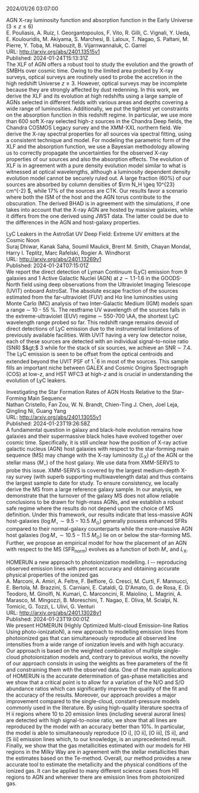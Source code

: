 2024/01/26 03:07:00  

AGN X-ray luminosity function and absorption function in the Early
  Universe ($3\leq z \leq 6$)  
E. Pouliasis, A. Ruiz, I. Georgantopoulos, F. Vito, R. Gilli, C. Vignali, Y. Ueda, E. Koulouridis, M. Akiyama, S. Marchesi, B. Laloux, T. Nagao, S. Paltani, M. Pierre, Y. Toba, M. Habouzit, B. Vijarnwannaluk, C. Garrel  
URL: http://arxiv.org/abs/2401.13515v1  
Published: 2024-01-24T15:13:31Z  
  The XLF of AGN offers a robust tool to study the evolution and the growth of SMBHs over cosmic time. Owing to the limited area probed by X-ray surveys, optical surveys are routinely used to probe the accretion in the high redshift Universe $z\geq 3$. However, optical surveys may be incomplete because they are strongly affected by dust redenning. In this work, we derive the XLF and its evolution at high redshifts using a large sample of AGNs selected in different fields with various areas and depths covering a wide range of luminosities. Additionally, we put the tightest yet constraints on the absorption function in this redshift regime. In particular, we use more than 600 soft X-ray selected high-z sources in the Chandra Deep fields, the Chandra COSMOS Legacy survey and the XMM-XXL northern field. We derive the X-ray spectral properties for all sources via spectral fitting, using a consistent technique and model. For modeling the parametric form of the XLF and the absorption function, we use a Bayesian methodology allowing us to correctly propagate the uncertainties for the observed X-ray properties of our sources and also the absorption effects. The evolution of XLF is in agreement with a pure density evolution model similar to what is witnessed at optical wavelengths, although a luminosity dependent density evolution model cannot be securely ruled out. A large fraction ($60\%)$ of our sources are absorbed by column densities of $\rm N_H \geq 10^{23} cm^{-2} $, while $17$\% of the sources are CTK. Our results favor a scenario where both the ISM of the host and the AGN torus contribute to the obscuration. The derived BHAD is in agreement with the simulations, if one takes into account that the X-ray AGN are hosted by massive galaxies, while it differs from the one derived using JWST data. The latter could be due to the differences in the AGN and host-galaxy properties.   

LyC Leakers in the AstroSat UV Deep Field: Extreme UV emitters at the
  Cosmic Noon  
Suraj Dhiwar, Kanak Saha, Soumil Maulick, Brent M. Smith, Chayan Mondal, Harry I. Teplitz, Marc Rafelski, Rogier A. Windhorst  
URL: http://arxiv.org/abs/2401.13269v1  
Published: 2024-01-24T07:15:01Z  
  We report the direct detection of Lyman Continuum (LyC) emission from 9 galaxies and 1 Active Galactic Nuclei (AGN) at $z$ $\sim$ 1.1-1.6 in the GOODS-North field using deep observations from the Ultraviolet Imaging Telescope (UVIT) onboard AstroSat. The absolute escape fraction of the sources estimated from the far-ultraviolet (FUV) and H$\alpha$ line luminosities using Monte Carlo (MC) analysis of two Inter-Galactic Medium (IGM) models span a range $\sim$ 10 - 55 $\%$. The restframe UV wavelength of the sources falls in the extreme-ultraviolet (EUV) regime $\sim$ 550-700 \AA, the shortest LyC wavelength range probed so far. This redshift range remains devoid of direct detections of LyC emission due to the instrumental limitations of previously available facilities. With UVIT having a very low detector noise, each of these sources are detected with an individual signal-to-noise ratio (SNR) $&gt;$ 3 while for the stack of six sources, we achieve an SNR $\sim$ 7.4. The LyC emission is seen to be offset from the optical centroids and extended beyond the UVIT PSF of 1.$^{\prime\prime}6$ in most of the sources. This sample fills an important niche between GALEX and Cosmic Origins Spectrograph (COS) at low-$z$, and HST WFC3 at high-$z$ and is crucial in understanding the evolution of LyC leakers.   

Investigating the Star Formation Rates of AGN Hosts Relative to the
  Star-Forming Main Sequence  
Nathan Cristello, Fan Zou, W. N. Brandt, Chien-Ting J. Chen, Joel Leja, Qingling Ni, Guang Yang  
URL: http://arxiv.org/abs/2401.13055v1  
Published: 2024-01-23T19:26:58Z  
  A fundamental question in galaxy and black-hole evolution remains how galaxies and their supermassive black holes have evolved together over cosmic time. Specifically, it is still unclear how the position of X-ray active galactic nucleus (AGN) host galaxies with respect to the star-forming main sequence (MS) may change with the X-ray luminosity ($L_\mathrm{X}$) of the AGN or the stellar mass ($M_\star$) of the host galaxy. We use data from XMM-SERVS to probe this issue. XMM-SERVS is covered by the largest medium-depth X-ray survey (with superb supporting multiwavelength data) and thus contains the largest sample to date for study. To ensure consistency, we locally derive the MS from a large reference galaxy sample. In our analysis, we demonstrate that the turnover of the galaxy MS does not allow reliable conclusions to be drawn for high-mass AGNs, and we establish a robust safe regime where the results do not depend upon the choice of MS definition. Under this framework, our results indicate that less-massive AGN host-galaxies ($\log M_\star\sim9.5-10.5$ $M_\odot$) generally possess enhanced SFRs compared to their normal-galaxy counterparts while the more-massive AGN host galaxies ($\log M_\star\sim10.5-11.5$ $M_\odot$) lie on or below the star-forming MS. Further, we propose an empirical model for how the placement of an AGN with respect to the MS (SFR$_{norm}$) evolves as a function of both $M_\star$ and $L_\mathrm{X}$.   

HOMERUN a new approach to photoionization modelling. I -- reproducing
  observed emission lines with percent accuracy and obtaining accurate physical
  properties of the ionized gas  
A. Marconi, A. Amiri, A. Feltre, F. Belfiore, G. Cresci, M. Curti, F. Mannucci, E. Bertola, M. Brazzini, S. Carniani, E. Cataldi, Q. D'Amato, G. de Rosa, E. Di Teodoro, M. Ginolfi, N. Kumari, C. Marconcini, R. Maiolino, L. Magrini, A. Marasco, M. Mingozzi, B. Moreschini, T. Nagao, E. Oliva, M. Scialpi, N. Tomicic, G. Tozzi, L. Ulivi, G. Venturi  
URL: http://arxiv.org/abs/2401.13028v1  
Published: 2024-01-23T19:00:01Z  
  We present HOMERUN (Highly Optimized Multi-cloud Emission-line Ratios Using photo-ionizatioN), a new approach to modelling emission lines from photoionized gas that can simultaneously reproduce all observed line intensities from a wide range of ionization levels and with high accuracy. Our approach is based on the weighted combination of multiple single-cloud photoionization models and, contrary to previous works, the novelty of our approach consists in using the weights as free parameters of the fit and constraining them with the observed data. One of the main applications of HOMERUN is the accurate determination of gas-phase metallicities and we show that a critical point is to allow for a variation of the N/O and S/O abundance ratios which can significantly improve the quality of the fit and the accuracy of the results. Moreover, our approach provides a major improvement compared to the single-cloud, constant-pressure models commonly used in the literature. By using high-quality literature spectra of H ii regions where 10 to 20 emission lines (including several auroral lines) are detected with high signal-to-noise ratio, we show that all lines are reproduced by the model with an accuracy better than 10%. In particular, the model is able to simultaneously reproduce [O i], [O ii], [O iii], [S ii], and [S iii] emission lines which, to our knowledge, is an unprecedented result. Finally, we show that the gas metallicities estimated with our models for HII regions in the Milky Way are in agreement with the stellar metallicities than the estimates based on the Te-method. Overall, our method provides a new accurate tool to estimate the metallicity and the physical conditions of the ionized gas. It can be applied to many different science cases from HII regions to AGN and wherever there are emission lines from photoionized gas.   

